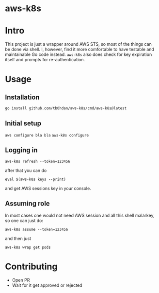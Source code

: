 aws-k8s
===

# Intro

This project is just a wrapper around AWS STS, so most of the things can be done via shell.
I, however, find it more comfortable to have testable and maintainable Go code instead.
`aws-k8s` also does check for key expiration itself and prompts for re-authentication.


# Usage

## Installation

`go install github.com/tb0hdan/aws-k8s/cmd/aws-k8s@latest`

## Initial setup

`aws configure bla bla`
`aws-k8s configure`

## Logging in

`aws-k8s refresh --token=123456`

after that you can do

`eval $(aws-k8s keys --print)`

and get AWS sessions key in your console.

## Assuming role

In most cases one would not need AWS session and all this shell malarkey, so one can just do:

`aws-k8s assume --token=123456`

and then just

`aws-k8s wrap get pods`

# Contributing

- Open PR
- Wait for it get approved or rejected
